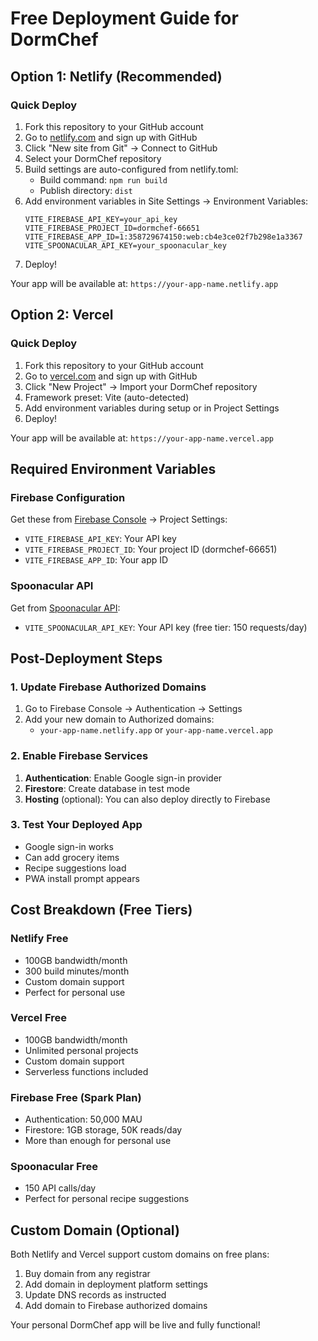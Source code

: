 # Free Deployment Guide for DormChef

## Option 1: Netlify (Recommended)

### Quick Deploy
1. Fork this repository to your GitHub account
2. Go to [netlify.com](https://netlify.com) and sign up with GitHub
3. Click "New site from Git" → Connect to GitHub
4. Select your DormChef repository
5. Build settings are auto-configured from netlify.toml:
   - Build command: `npm run build`
   - Publish directory: `dist`
6. Add environment variables in Site Settings → Environment Variables:
   ```
   VITE_FIREBASE_API_KEY=your_api_key
   VITE_FIREBASE_PROJECT_ID=dormchef-66651
   VITE_FIREBASE_APP_ID=1:358729674150:web:cb4e3ce02f7b298e1a3367
   VITE_SPOONACULAR_API_KEY=your_spoonacular_key
   ```
7. Deploy!

Your app will be available at: `https://your-app-name.netlify.app`

## Option 2: Vercel

### Quick Deploy
1. Fork this repository to your GitHub account
2. Go to [vercel.com](https://vercel.com) and sign up with GitHub
3. Click "New Project" → Import your DormChef repository
4. Framework preset: Vite (auto-detected)
5. Add environment variables during setup or in Project Settings
6. Deploy!

Your app will be available at: `https://your-app-name.vercel.app`

## Required Environment Variables

### Firebase Configuration
Get these from [Firebase Console](https://console.firebase.google.com/) → Project Settings:
- `VITE_FIREBASE_API_KEY`: Your API key
- `VITE_FIREBASE_PROJECT_ID`: Your project ID (dormchef-66651)
- `VITE_FIREBASE_APP_ID`: Your app ID

### Spoonacular API
Get from [Spoonacular API](https://spoonacular.com/food-api):
- `VITE_SPOONACULAR_API_KEY`: Your API key (free tier: 150 requests/day)

## Post-Deployment Steps

### 1. Update Firebase Authorized Domains
1. Go to Firebase Console → Authentication → Settings
2. Add your new domain to Authorized domains:
   - `your-app-name.netlify.app` or `your-app-name.vercel.app`

### 2. Enable Firebase Services
1. **Authentication**: Enable Google sign-in provider
2. **Firestore**: Create database in test mode
3. **Hosting** (optional): You can also deploy directly to Firebase

### 3. Test Your Deployed App
- Google sign-in works
- Can add grocery items
- Recipe suggestions load
- PWA install prompt appears

## Cost Breakdown (Free Tiers)

### Netlify Free
- 100GB bandwidth/month
- 300 build minutes/month
- Custom domain support
- Perfect for personal use

### Vercel Free
- 100GB bandwidth/month
- Unlimited personal projects
- Custom domain support
- Serverless functions included

### Firebase Free (Spark Plan)
- Authentication: 50,000 MAU
- Firestore: 1GB storage, 50K reads/day
- More than enough for personal use

### Spoonacular Free
- 150 API calls/day
- Perfect for personal recipe suggestions

## Custom Domain (Optional)
Both Netlify and Vercel support custom domains on free plans:
1. Buy domain from any registrar
2. Add domain in deployment platform settings
3. Update DNS records as instructed
4. Add domain to Firebase authorized domains

Your personal DormChef app will be live and fully functional!